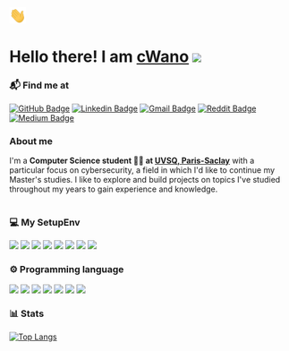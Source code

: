 <img width="30px" margin="0px" src="https://raw.githubusercontent.com/ABSphreak/ABSphreak/master/gifs/Hi.gif">
<h1>Hello there! I am <a href="https://github.com/WanisC">cWano</a> <img height="30px" src="https://slackmojis.com/emojis/20651-yoshi/download"></h1>
</h1>

### 📬 Find me at

[![GitHub Badge](https://img.shields.io/badge/GitHub-brightgreen?style=flat&logo=github)](https://github.com/WanisC)
[![Linkedin Badge](https://img.shields.io/badge/-LinkedIn-blue?style=flat&logo=Linkedin&logoColor=white&link=https://www.linkedin.com/in/wanischouaib/)](https://www.linkedin.com/in/wanis-chouaib-7b327b251/)
[![Gmail Badge](https://img.shields.io/badge/-Gmail-d14836?style=flat&logo=Gmail&logoColor=white&link=mailto:wanischouaib1@gmail.com)](mailto:wanischouaib1@gmail.com)
[![Reddit Badge](https://img.shields.io/badge/Reddit-orange?style=flat&logo=reddit&logoColor=white&link=https://www.https://www.reddit.com/user/cWano)](https://www.reddit.com/user/cWano)
[![Medium Badge](https://img.shields.io/badge/Medium-black?style=flat&logo=Medium&logoColor=white&link=https://medium.com/@wanisc1804)](https://medium.com/@wanisc1804)

### About me

I'm a **Computer Science student 👨‍🎓 at [UVSQ, Paris-Saclay](https://www.uvsq.fr/)** with a particular focus on cybersecurity, a field in which I'd like to continue my Master's studies.
I like to explore and build projects on topics I've studied throughout my years to gain experience and knowledge.
<br/><br/>

### 💻 My SetupEnv

<img src="https://img.shields.io/badge/Acer-555555.svg?&style=flat&logo=Acer&logoColor=83b81a"> <img src="https://img.shields.io/badge/Windows-555555.svg?&style=flat&logo=windows&logoColor=0078D6"> <img src="https://img.shields.io/badge/Linux-555555.svg?style=flat&logo=linux"> <img src="https://img.shields.io/badge/Brave-555555.svg?&style=flat&logo=brave&logoColor=a30319"> <img src="https://img.shields.io/badge/VS Code-555555?style=flat&logo=visual-studio-code&logoColor=007ACC"> <img src="https://img.shields.io/badge/Notepad++-555555?style=flat&logo=notepad%2B%2B"> <img src="https://img.shields.io/badge/Terminal-555555.svg?&style=flat&logo=powershell&logoColor=white"> <img src="https://img.shields.io/badge/Twitch-555555.svg?&style=flat&logo=twitch&logoColor=6441a5">

### ⚙️ Programming language

<img height="30px" src="https://slackmojis.com/emojis/32-python/download"> <img height="30px" src="https://slackmojis.com/emojis/3795-cpp/download"> <img height="30px" src="https://slackmojis.com/emojis/4638-c-lang/download"> <img height="30px" src="https://slackmojis.com/emojis/66260-rust/download"> <img height="30px" src="https://slackmojis.com/emojis/2990-oracle/download"> <img height="30px" src="https://slackmojis.com/emojis/4439-mysql/download"> <img height="30px" src="https://slackmojis.com/emojis/4425-nodejs/download">

### 📊 Stats

[![Top Langs](https://github-readme-stats.vercel.app/api/top-langs/?username=WanisC)](https://github.com/WanisC/github-readme-stats) 
